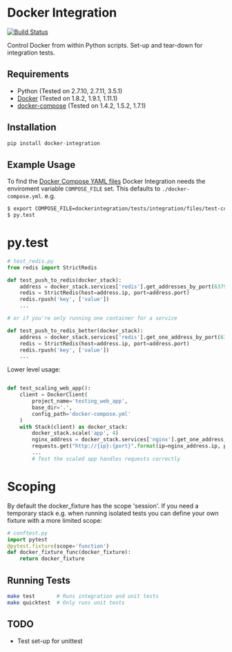 # Docker Integration

[![Build Status](https://travis-ci.org/ShaneDrury/dockerintegration.svg?branch=master)](https://travis-ci.org/ShaneDrury/dockerintegration)

Control Docker from within Python scripts.
Set-up and tear-down for integration tests.

## Requirements
* Python (Tested on 2.7.10, 2.7.11, 3.5.1)
* [Docker](https://docs.docker.com/engine/installation/) (Tested on 1.8.2, 1.9.1, 1.11.1)
* [docker-compose](https://docs.docker.com/compose/) (Tested on 1.4.2, 1.5.2, 1.7.1)

## Installation

```python
pip install docker-integration
```

## Example Usage
To find the [Docker Compose YAML files](https://docs.docker.com/compose/compose-file/) Docker Integration needs the enviroment variable `COMPOSE_FILE` set.
This defaults to `./docker-compose.yml`.
e.g.

```bash
$ export COMPOSE_FILE=dockerintegration/tests/integration/files/test-compose.yml 
$ py.test
```

# py.test

```python
# test_redis.py
from redis import StrictRedis

def test_push_to_redis(docker_stack):
    address = docker_stack.services['redis'].get_addresses_by_port(6379)[0]
    redis = StrictRedis(host=address.ip, port=address.port)
    redis.rpush('key', ['value'])
    ...

# or if you're only running one container for a service

def test_push_to_redis_better(docker_stack):
    address = docker_stack.services['redis'].get_one_address_by_port(6379)
    redis = StrictRedis(host=address.ip, port=address.port)
    redis.rpush('key', ['value'])
    ...
```

Lower level usage:

```python

def test_scaling_web_app():
    client = DockerClient(
        project_name='testing_web_app',
        base_dir='.',
        config_path='docker-compose.yml'
    )
    with Stack(client) as docker_stack:
        docker_stack.scale('app', 4)
        nginx_address = docker_stack.services['nginx'].get_one_address_by_port(80)
        requests.get("http://{ip}:{port}".format(ip=nginx_address.ip, port=nginx_address.port))
        ...
        # Test the scaled app handles requests correctly
```

# Scoping

By default the docker_fixture has the scope 'session'. If you need a temporary stack e.g. when running isolated tests
you can define your own fixture with a more limited scope:

```python
# conftest.py
import pytest
@pytest.fixture(scope='function')
def docker_fixture_func(docker_fixture):
    return docker_fixture
```

## Running Tests

```bash
make test       # Runs integration and unit tests
make quicktest  # Only runs unit tests
```

## TODO

- Test set-up for unittest
